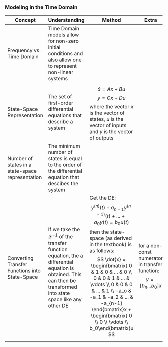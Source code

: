 ### Modeling in the Time Domain
Concept | Understanding | Method | Extra
--------|---------------|--------|------
Frequency vs. Time Domain| Time Domain models allow for non-zero initial conditions and also allow one to represent non-linear systems | 
State-Space Representation | The set of first-order differential equations that describe a system | $$ \dot{x} = Ax + Bu $$ $$ y = Cx + Du $$ where the vector $x$ is the vector of states, $u$ is the vector of inputs and $y$ is the vector of outputs
 Number of states in a state-space representation| The minimum number of states is equal to the order of the differential equation that descibes the system
 Converting Transfer Functions into State-Space | If we take the $\mathcal{L}^{-1}$ of the transfer function equation, the a differential equation is obtained. This can then be transformed into state space like any other DE | Get the DE: $$ y^{(n)}(t) + a_{n-1}y^{(n-1)}(t) + ... + a_0y(t) = b_0u(t) $$ then the state-space (as derived in the textbook) is as follows: $$ \dot{x} = \begin{bmatrix} 0 & 1 & 0 & ... & 0 \\ 0 & 0 & 1 & ... & \vdots \\ 0 & 0 & 0 & ... & 1 \\ -a_o & -a_1 & -a_2 & ... & -a_{n-1} \end{bmatrix}x + \begin{bmatrix} 0 \\ 0 \\ \vdots \\ b_0\end{bmatrix}u $$ | for a non-const numerator in transfer function: $$ y = [b_n ... b_0]x $$
 
 
 